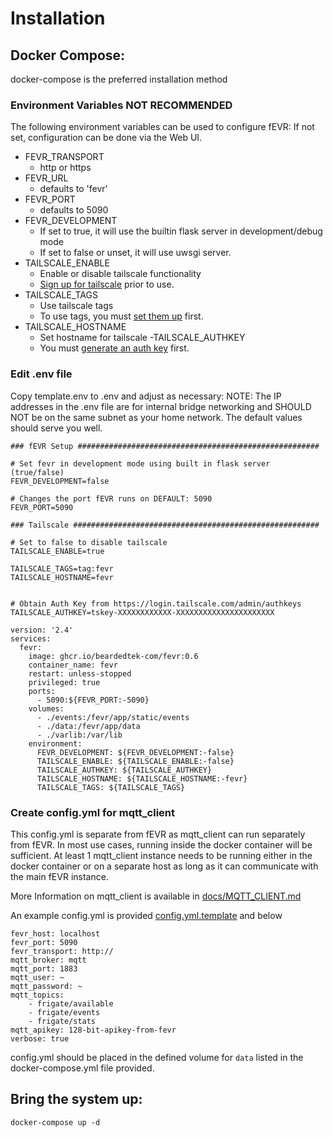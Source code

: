 # Installation

## Docker Compose:
docker-compose is the preferred installation method

### Environment Variables **NOT RECOMMENDED**
The following environment variables can be used to configure fEVR:
If not set, configuration can be done via the Web UI.

- FEVR_TRANSPORT
  - http or https
- FEVR_URL
  - defaults to 'fevr'
- FEVR_PORT
  - defaults to 5090
- FEVR_DEVELOPMENT
  - If set to true, it will use the builtin flask server in development/debug mode
  - If set to false or unset, it will use uwsgi server.
- TAILSCALE_ENABLE
  - Enable or disable tailscale functionality
  - [Sign up for tailscale](https://login.tailscale.com/start) prior to use.
- TAILSCALE_TAGS
  - Use tailscale tags
  - To use tags, you must [set them up](https://login.tailscale.com/admin/acls) first.
- TAILSCALE_HOSTNAME
  - Set hostname for tailscale
-TAILSCALE_AUTHKEY
  - You must [generate an auth key](https://login.tailscale.com/admin/settings/keys) first.

### Edit .env file
Copy template.env to .env and adjust as necessary:
NOTE: The IP addresses in the .env file are for internal bridge networking and SHOULD NOT be on the same subnet as your home network.
The default values should serve you well.
```
### fEVR Setup ######################################################

# Set fevr in development mode using built in flask server (true/false)
FEVR_DEVELOPMENT=false

# Changes the port fEVR runs on DEFAULT: 5090
FEVR_PORT=5090

### Tailscale #######################################################

# Set to false to disable tailscale
TAILSCALE_ENABLE=true

TAILSCALE_TAGS=tag:fevr
TAILSCALE_HOSTNAME=fevr


# Obtain Auth Key from https://login.tailscale.com/admin/authkeys
TAILSCALE_AUTHKEY=tskey-XXXXXXXXXXXX-XXXXXXXXXXXXXXXXXXXXXX
```

```
version: '2.4'
services:
  fevr:
    image: ghcr.io/beardedtek-com/fevr:0.6
    container_name: fevr
    restart: unless-stopped
    privileged: true
    ports:
      - 5090:${FEVR_PORT:-5090}
    volumes:
      - ./events:/fevr/app/static/events
      - ./data:/fevr/app/data
      - ./varlib:/var/lib
    environment:
      FEVR_DEVELOPMENT: ${FEVR_DEVELOPMENT:-false}
      TAILSCALE_ENABLE: ${TAILSCALE_ENABLE:-false}
      TAILSCALE_AUTHKEY: ${TAILSCALE_AUTHKEY}
      TAILSCALE_HOSTNAME: ${TAILSCALE_HOSTNAME:-fevr}
      TAILSCALE_TAGS: ${TAILSCALE_TAGS}
```

### Create config.yml for mqtt_client
This config.yml is separate from fEVR as mqtt_client can run separately from fEVR.
In most use cases, running inside the docker container will be sufficient.
At least 1 mqtt_client instance needs to be running either in the docker container or on a separate host as long as it can communicate with the main fEVR instance.

More Information on mqtt_client is available in [docs/MQTT_CLIENT.md](MQTT_CLIENT)

An example config.yml is provided [config.yml.template](../config.yml.template) and below
```
fevr_host: localhost
fevr_port: 5090
fevr_transport: http://
mqtt_broker: mqtt
mqtt_port: 1883
mqtt_user: ~
mqtt_password: ~
mqtt_topics:
    - frigate/available
    - frigate/events
    - frigate/stats
mqtt_apikey: 128-bit-apikey-from-fevr
verbose: true
```
config.yml should be placed in the defined volume for `data` listed in the docker-compose.yml file provided.

## Bring the system up:
```
docker-compose up -d
```